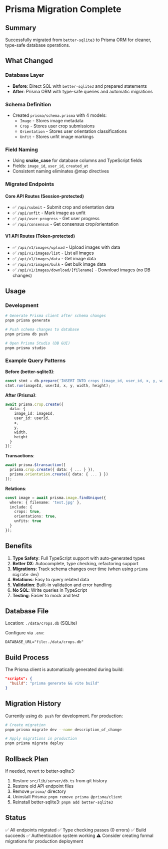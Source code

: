 # Prisma Migration Complete

## Summary

Successfully migrated from `better-sqlite3` to Prisma ORM for cleaner, type-safe database operations.

## What Changed

### Database Layer
- **Before**: Direct SQL with `better-sqlite3` and prepared statements
- **After**: Prisma ORM with type-safe queries and automatic migrations

### Schema Definition
- Created `prisma/schema.prisma` with 4 models:
  - `Image` - Stores image metadata
  - `Crop` - Stores user crop submissions
  - `Orientation` - Stores user orientation classifications
  - `Unfit` - Stores unfit image markings

### Field Naming
- Using **snake_case** for database columns and TypeScript fields
- Fields: `image_id`, `user_id`, `created_at`
- Consistent naming eliminates @map directives

### Migrated Endpoints

#### Core API Routes (Session-protected)
- ✅ `/api/submit` - Submit crop and orientation data
- ✅ `/api/unfit` - Mark image as unfit
- ✅ `/api/user-progress` - Get user progress
- ✅ `/api/consensus` - Get consensus crop/orientation

#### V1 API Routes (Token-protected)
- ✅ `/api/v1/images/upload` - Upload images with data
- ✅ `/api/v1/images/list` - List all images
- ✅ `/api/v1/images/data` - Get image data
- ✅ `/api/v1/images/bulk` - Get bulk image data
- ✅ `/api/v1/images/download/[filename]` - Download images (no DB changes)

## Usage

### Development
```bash
# Generate Prisma client after schema changes
pnpm prisma generate

# Push schema changes to database
pnpm prisma db push

# Open Prisma Studio (DB GUI)
pnpm prisma studio
```

### Example Query Patterns

**Before (better-sqlite3)**:
```typescript
const stmt = db.prepare('INSERT INTO crops (image_id, user_id, x, y, width, height) VALUES (?, ?, ?, ?, ?, ?)');
stmt.run(imageId, userId, x, y, width, height);
```

**After (Prisma)**:
```typescript
await prisma.crop.create({
  data: {
    image_id: imageId,
    user_id: userId,
    x,
    y,
    width,
    height
  }
});
```

**Transactions**:
```typescript
await prisma.$transaction([
  prisma.crop.create({ data: { ... } }),
  prisma.orientation.create({ data: { ... } })
]);
```

**Relations**:
```typescript
const image = await prisma.image.findUnique({
  where: { filename: 'test.jpg' },
  include: {
    crops: true,
    orientations: true,
    unfits: true
  }
});
```

## Benefits

1. **Type Safety**: Full TypeScript support with auto-generated types
2. **Better DX**: Autocomplete, type checking, refactoring support
3. **Migrations**: Track schema changes over time (when using `prisma migrate dev`)
4. **Relations**: Easy to query related data
5. **Validation**: Built-in validation and error handling
6. **No SQL**: Write queries in TypeScript
7. **Testing**: Easier to mock and test

## Database File

Location: `./data/crops.db` (SQLite)

Configure via `.env`:
```env
DATABASE_URL="file:./data/crops.db"
```

## Build Process

The Prisma client is automatically generated during build:
```json
"scripts": {
  "build": "prisma generate && vite build"
}
```

## Migration History

Currently using `db push` for development. For production:

```bash
# Create migration
pnpm prisma migrate dev --name description_of_change

# Apply migrations in production
pnpm prisma migrate deploy
```

## Rollback Plan

If needed, revert to better-sqlite3:
1. Restore `src/lib/server/db.ts` from git history
2. Restore old API endpoint files
3. Remove `prisma/` directory
4. Uninstall Prisma: `pnpm remove prisma @prisma/client`
5. Reinstall better-sqlite3: `pnpm add better-sqlite3`

## Status

✅ All endpoints migrated
✅ Type checking passes (0 errors)
✅ Build succeeds
✅ Authentication system working
⚠️ Consider creating formal migrations for production deployment
